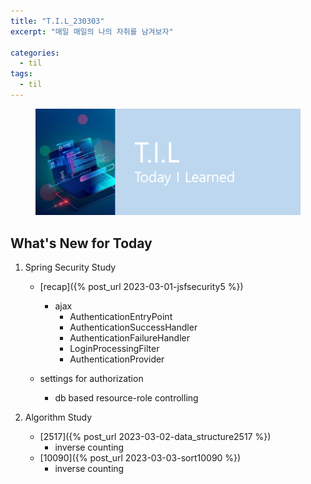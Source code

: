 ```yaml
---
title: "T.I.L_230303"
excerpt: "매일 매일의 나의 자취를 남겨보자"

categories:
  - til
tags:
  - til
---
```

<figure>
    <img src="/assets/images/til_image.png">
</figure>

## What's New for  Today   

1. Spring Security Study
    - [recap]({% post_url 2023-03-01-jsfsecurity5 %})
        - ajax
            - AuthenticationEntryPoint
            - AuthenticationSuccessHandler
            - AuthenticationFailureHandler
            - LoginProcessingFilter
            - AuthenticationProvider
    
    - settings for authorization
        - db based resource-role controlling



2. Algorithm Study
    - [2517]({% post_url 2023-03-02-data_structure2517 
    %})
        - inverse counting
    - [10090]({% post_url 2023-03-03-sort10090 %})
        - inverse counting
    



        